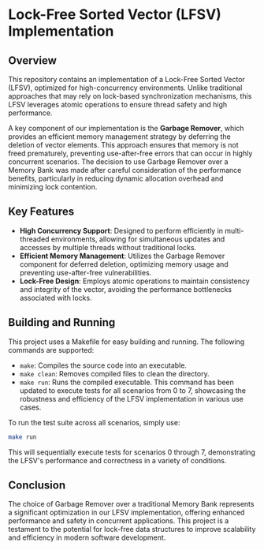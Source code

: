 # Lock-Free Sorted Vector (LFSV) Implementation

## Overview

This repository contains an implementation of a Lock-Free Sorted Vector (LFSV), optimized for high-concurrency environments. Unlike traditional approaches that may rely on lock-based synchronization mechanisms, this LFSV leverages atomic operations to ensure thread safety and high performance.

A key component of our implementation is the **Garbage Remover**, which provides an efficient memory management strategy by deferring the deletion of vector elements. This approach ensures that memory is not freed prematurely, preventing use-after-free errors that can occur in highly concurrent scenarios. The decision to use Garbage Remover over a Memory Bank was made after careful consideration of the performance benefits, particularly in reducing dynamic allocation overhead and minimizing lock contention.

## Key Features

- **High Concurrency Support**: Designed to perform efficiently in multi-threaded environments, allowing for simultaneous updates and accesses by multiple threads without traditional locks.
- **Efficient Memory Management**: Utilizes the Garbage Remover component for deferred deletion, optimizing memory usage and preventing use-after-free vulnerabilities.
- **Lock-Free Design**: Employs atomic operations to maintain consistency and integrity of the vector, avoiding the performance bottlenecks associated with locks.

## Building and Running

This project uses a Makefile for easy building and running. The following commands are supported:

- `make`: Compiles the source code into an executable.
- `make clean`: Removes compiled files to clean the directory.
- `make run`: Runs the compiled executable. This command has been updated to execute tests for all scenarios from 0 to 7, showcasing the robustness and efficiency of the LFSV implementation in various use cases.

To run the test suite across all scenarios, simply use:

```bash
make run
```

This will sequentially execute tests for scenarios 0 through 7, demonstrating the LFSV's performance and correctness in a variety of conditions.

## Conclusion

The choice of Garbage Remover over a traditional Memory Bank represents a significant optimization in our LFSV implementation, offering enhanced performance and safety in concurrent applications. This project is a testament to the potential for lock-free data structures to improve scalability and efficiency in modern software development.
